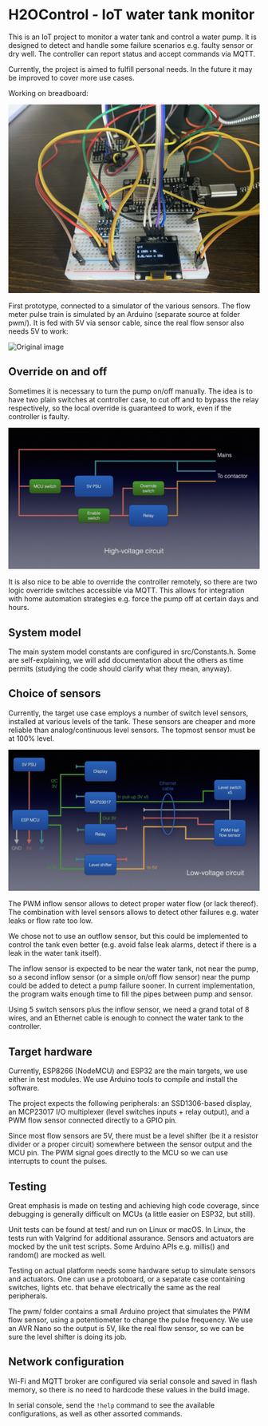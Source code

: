 # H2OControl - IoT water tank monitor

This is an IoT project to monitor a water tank and control a water pump.
It is designed to detect and handle some failure scenarios e.g. faulty
sensor or dry well. The controller can report status and accept commands
via MQTT.

Currently, the project is aimed to fulfill personal needs. In the future 
it may be improved to cover more use cases.

Working on breadboard:

![Original image](https://raw.githubusercontent.com/elvis-epx/H2OControl/main/doc/breadboard.jpeg)

First prototype, connected to a simulator of the various sensors. The flow meter pulse train is
simulated by an Arduino (separate source at folder pwm/). It is fed with 5V via sensor cable,
since the real flow sensor also needs 5V to work:

![Original image](https://raw.githubusercontent.com/elvis-epx/H2OControl/main/doc/proto.jpeg)

## Override on and off

Sometimes it is necessary to turn the pump on/off manually. The idea is
to have two plain switches at controller case, to cut off and to bypass
the relay respectively, so the local override is guaranteed to work, even if the 
controller is faulty.

![Original image](https://raw.githubusercontent.com/elvis-epx/H2OControl/main/doc/circuit1.jpeg)

It is also nice to be able to override the controller remotely, so there
are two logic override switches accessible via MQTT. This allows for integration
with home automation strategies e.g. force the pump off at certain days and hours.

## System model

The main system model constants are configured in src/Constants.h.
Some are self-explaining, we will add documentation about the others
as time permits (studying the code should clarify what they mean, anyway).

## Choice of sensors 

Currently, the target use case employs a number of switch level sensors,
installed at various levels of the tank. These sensors are cheaper and more
reliable than analog/continuous level sensors. The topmost sensor must be
at 100% level.

![Original image](https://raw.githubusercontent.com/elvis-epx/H2OControl/main/doc/circuit2.jpeg)

The PWM inflow sensor allows to detect proper water flow (or lack thereof).
The combination with level sensors allows to detect other failures e.g.
water leaks or flow rate too low.

We chose not to use an outflow sensor,
but this could be implemented to control the tank even better (e.g. avoid
false leak alarms,  detect if there is a leak in the water tank itself).

The inflow sensor is expected to be near the water tank, not near the
pump, so a second inflow sensor (or a simple on/off flow sensor) near
the pump could be added to detect a pump failure sooner. In current
implementation, the program waits enough time to fill the pipes between
pump and sensor.

Using 5 switch sensors plus the inflow sensor, we need a grand total of
8 wires, and an Ethernet cable is enough to connect the water tank to the
controller.

## Target hardware

Currently, ESP8266 (NodeMCU) and ESP32 are the main targets, we use either
in test modules. We use Arduino tools to compile and install the software.

The project expects the following peripherals: an SSD1306-based display,
an MCP23017 I/O multiplexer (level switches inputs + relay output), and a
PWM flow sensor connected directly to a GPIO pin.

Since most flow sensors are 5V, there must be a level shifter
(be it a resistor divider or a proper circuit) somewhere between the
sensor output and the MCU pin. The PWM signal goes directly to the MCU
so we can use interrupts to count the pulses.

## Testing

Great emphasis is made on testing and achieving high code coverage, since
debugging is generally difficult on MCUs (a little easier on ESP32, but
still).

Unit tests can be found at test/ and run on Linux or macOS. In Linux,
the tests run with Valgrind for additional assurance.
Sensors and actuators are mocked by the unit test scripts. Some Arduino APIs
e.g. millis() and random() are mocked as well.

Testing on actual platform needs some hardware setup to simulate sensors
and actuators. One can use a protoboard, or a separate case containing
switches, lights etc. that behave electrically the same as the real peripherals.

The pwm/ folder contains a small Arduino project that simulates the PWM
flow sensor, using a potentiometer to change the pulse frequency. 
We use an AVR Nano so the output is 5V, like the real flow sensor, so
we can be sure the level shifter is doing its job.

## Network configuration

Wi-Fi and MQTT broker are configured via serial console and saved in flash memory,
so there is no need to hardcode these values in the build image.

In serial console, send the `!help` command to see the available configurations, as well
as other assorted commands.
